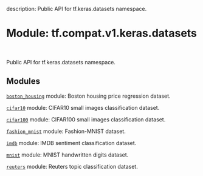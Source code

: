 description: Public API for tf.keras.datasets namespace.

<div itemscope itemtype="http://developers.google.com/ReferenceObject">
<meta itemprop="name" content="tf.compat.v1.keras.datasets" />
<meta itemprop="path" content="Stable" />
</div>

# Module: tf.compat.v1.keras.datasets

<!-- Insert buttons and diff -->

<table class="tfo-notebook-buttons tfo-api nocontent" align="left">

</table>



Public API for tf.keras.datasets namespace.



## Modules

[`boston_housing`](../../../../tf/compat/v1/keras/datasets/boston_housing.md) module: Boston housing price regression dataset.

[`cifar10`](../../../../tf/compat/v1/keras/datasets/cifar10.md) module: CIFAR10 small images classification dataset.

[`cifar100`](../../../../tf/compat/v1/keras/datasets/cifar100.md) module: CIFAR100 small images classification dataset.

[`fashion_mnist`](../../../../tf/compat/v1/keras/datasets/fashion_mnist.md) module: Fashion-MNIST dataset.

[`imdb`](../../../../tf/compat/v1/keras/datasets/imdb.md) module: IMDB sentiment classification dataset.

[`mnist`](../../../../tf/compat/v1/keras/datasets/mnist.md) module: MNIST handwritten digits dataset.

[`reuters`](../../../../tf/compat/v1/keras/datasets/reuters.md) module: Reuters topic classification dataset.

